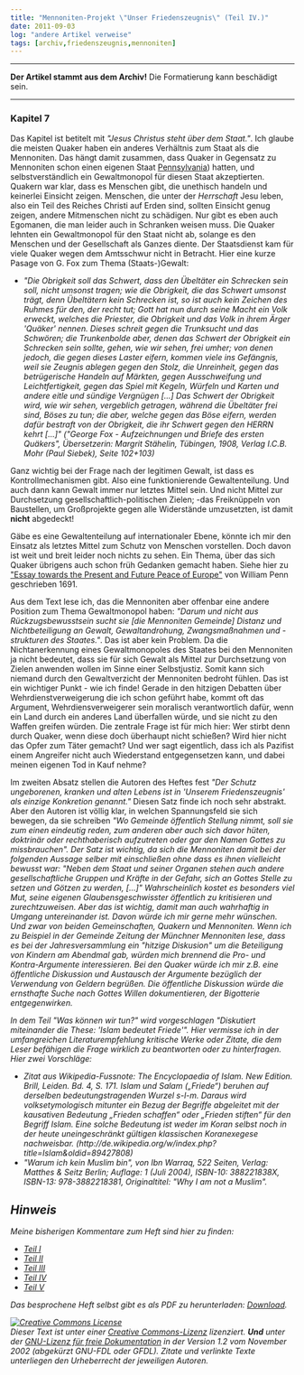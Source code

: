 ```yaml
---
title: "Mennoniten-Projekt \"Unser Friedenszeugnis\" (Teil IV.)"
date: 2011-09-03
log: "andere Artikel verweise"
tags: [archiv,friedenszeugnis,mennoniten]
---
```

<hr><b>Der Artikel stammt aus dem Archiv!</b> Die Formatierung kann beschädigt sein.<hr>

<h3>Kapitel 7</h3>
Das Kapitel ist betitelt mit <i>"Jesus Christus steht über dem Staat."</i>. Ich glaube die meisten Quaker haben ein anderes Verhältnis zum Staat als die Mennoniten. Das hängt damit zusammen, dass  Quaker in Gegensatz zu Mennoniten schon einen eigenen Staat <a href="http://de.wikipedia.org/wiki/Pennsylvania">Pennsylvania</a>) hatten, und selbstverständlich ein Gewaltmonopol für diesen Staat akzeptierten. <!--break-->  Quakern war klar, dass es Menschen gibt, die unethisch handeln und keinerlei Einsicht zeigen. Menschen, die unter der <i>Herrschaft</i> Jesu leben, also ein Teil des Reiches Christi auf Erden sind, sollten Einsicht genug zeigen, andere Mitmenschen nicht zu schädigen. Nur gibt es eben auch Egomanen, die man leider auch in Schranken weisen muss. Die Quaker lehnten ein Gewaltmonopol für den Staat nicht ab, solange es den Menschen und der Gesellschaft als Ganzes diente. Der Staatsdienst kam für viele Quaker wegen dem Amtsschwur nicht in Betracht. Hier eine kurze Pasage von G. Fox zum Thema (Staats-)Gewalt:
<ul><li><i>"Die Obrigkeit soll das Schwert, dass den Übeltäter ein Schrecken sein soll, nicht umsonst tragen; wie die Obrigkeit, die das Schwert umsonst trägt, denn Übeltätern kein Schrecken ist, so ist auch kein Zeichen des Ruhmes für den, der recht tut; Gott hat nun durch seine Macht ein Volk erweckt, welches die Priester, die Obrigkeit und das Volk in ihrem Ärger 'Quäker' nennen. Dieses schreit gegen die Trunksucht und das Schwören; die Trunkenbolde aber, denen das Schwert der Obrigkeit ein Schrecken sein sollte, gehen, wie wir sehen, frei umher; von denen jedoch, die gegen dieses Laster eifern, kommen viele ins Gefängnis, weil sie Zeugnis ablegen gegen den Stolz, die Unreinheit, gegen das betrügerische Handeln auf Märkten, gegen Ausschweifung und Leichtfertigkeit, gegen das Spiel mit Kegeln, Würfeln und Karten und andere eitle und sündige Vergnügen [...] Das Schwert der Obrigkeit wird, wie wir sehen, vergeblich getragen, während die Übeltäter frei sind, Böses zu tun; die aber, welche gegen das Böse eifern, werden dafür bestraft von der Obrigkeit, die ihr Schwert gegen den HERRN kehrt [...]" ("George Fox - Aufzeichnungen und Briefe des ersten Quäkers", Übersetzerin: Margrit Stähelin, Tübingen, 1908, Verlag I.C.B. Mohr (Paul Siebek), Seite 102+103)</i></li></ul>


Ganz wichtig bei der Frage nach der legitimen Gewalt, ist dass es Kontrollmechanismen gibt. Also eine funktionierende Gewaltenteilung. Und auch dann kann Gewalt immer nur letztes Mittel sein. Und nicht Mittel zur Durchsetzung gesellschaftlich-politischen Zielen; -das Freiknüppeln von Baustellen, um Großprojekte gegen alle Widerstände umzusetzten, ist damit <b>nicht</b> abgedeckt!

Gäbe es eine Gewaltenteilung auf internationaler Ebene, könnte ich mir den Einsatz als letztes Mittel zum Schutz von Menschen vorstellen. Doch davon ist weit und breit leider noch nichts zu sehen. Ein Thema, über das sich Quaker übrigens auch schon früh Gedanken gemacht haben. Siehe hier zu <a href="http://de.wikipedia.org/wiki/William_Penn#Essay_towards_the_Present_and_Future_Peace_of_Europe">"Essay towards the Present and Future Peace of Europe"</a> von William Penn geschrieben 1691.


Aus dem Text lese ich, das die Mennoniten aber offenbar eine andere Position zum Thema Gewaltmonopol haben: <i>"Darum und nicht aus Rückzugsbewusstsein sucht sie [die Mennoniten Gemeinde] Distanz und Nichtbeteiligung an Gewalt, Gewaltandrohung, Zwangsmaßnahmen und -strukturen des Staates."</i>. Das ist aber kein Problem. Da die Nichtanerkennung eines Gewaltmonopoles des Staates bei den Mennoniten ja nicht bedeutet, dass sie für sich Gewalt als Mittel zur Durchsetzung von Zielen anwenden wollen im Sinne einer Selbstjustiz. Somit kann sich niemand durch den Gewaltverzicht der Mennoniten bedroht fühlen. Das ist ein wichtiger Punkt - wie ich finde! Gerade in den hitzigen Debatten über Wehrdienstverweigerung die ich schon geführt habe, kommt oft das Argument, Wehrdiensverweigerer sein moralisch verantwortlich dafür, wenn ein Land durch ein anderes Land überfallen würde, und sie nicht zu den Waffen greifen würden. Die zentrale Frage ist für mich hier: Wer stirbt denn durch Quaker, wenn diese doch überhaupt nicht schießen? Wird hier nicht das Opfer zum Täter gemacht? Und wer sagt eigentlich, dass ich als Pazifist einem Angreifer nicht auch Wiederstand entgegensetzen kann, und dabei meinen eigenen Tod in Kauf nehme?

Im zweiten Absatz stellen die Autoren des Heftes fest <i>"Der Schutz ungeborenen, kranken und alten Lebens ist in 'Unserem Friedenszeugnis' als einzige Konkretion genannt."</i> Diesen Satz finde ich noch sehr abstrakt. Aber den Autoren ist völlig klar, in welchen Spannungsfeld sie sich bewegen, da sie schreiben <i>"Wo Gemeinde öffentlich Stellung nimmt, soll sie zum einen eindeutig reden, zum anderen aber auch sich davor hüten, doktrinär oder rechthaberisch aufzutreten oder gar den Namen Gottes zu missbrauchen". Der Satz ist wichtig, da sich die Mennoniten damit bei der folgenden Aussage selber mit einschließen ohne dass es ihnen vielleicht bewusst war: <i>"Neben dem Staat und seiner Organen stehen auch andere gesellschaftliche Gruppen und Kräfte in der Gefahr, sich an Gottes Stelle zu setzen und Götzen zu werden, [...]" Wahrscheinlich kostet es besonders viel Mut, seine eigenen Glaubensgeschwisster öffentlich zu kritisieren und zurechtzuweisen. Aber das ist wichtig, damit man auch wahrhaftig in Umgang untereinander ist. Davon würde ich mir gerne mehr wünschen. Und zwar von beiden Gemeinschaften, Quakern und Mennoniten. Wenn ich zu Beispiel in der Gemeinde Zeitung der Münchner Mennoniten lese, dass es bei der Jahresversammlung ein "hitzige Diskusion" um die Beteiligung von Kindern am Abendmal gab, würden mich brennend die Pro- und Kontra-Argumente interessieren. Bei den Quaker würde ich mir z.B. eine öffentliche Diskussion und Austausch der Argumente bezüglich der Verwendung von Geldern begrüßen. Die öffentliche Diskussion würde die ernsthafte Suche nach Gottes Willen dokumentieren, der Bigotterie entgegenwirken. 

In dem Teil <i>"Was können wir tun?"</i> wird vorgeschlagen <i>"Diskutiert miteinander die These: 'Islam bedeutet Friede'"</i>. Hier vermisse ich in der umfangreichen Literaturempfehlung kritische Werke oder Zitate, die dem Leser befähigen die Frage wirklich zu beantworten oder zu hinterfragen. Hier zwei Vorschläge:
<ul>
<li>Zitat aus Wikipedia-Fussnote: <i>The Encyclopaedia of Islam. New Edition. Brill, Leiden. Bd. 4, S. 171. Islam und Salam („Friede“) beruhen auf derselben bedeutungstragenden Wurzel s-l-m. Daraus wird volksetymologisch mitunter ein Bezug der Begriffe abgeleitet mit der kausativen Bedeutung „Frieden schaffen“ oder „Frieden stiften“ für den Begriff Islam. Eine solche Bedeutung ist weder im Koran selbst noch in der heute uneingeschränkt gültigen klassischen Koranexegese nachweisbar.</i> (http://de.wikipedia.org/w/index.php?title=Islam&oldid=89427808) </li>
<li>"Warum ich kein Muslim bin", von Ibn Warraq, 522 Seiten, Verlag: Matthes & Seitz Berlin; Auflage: 1 (Juli 2004), ISBN-10: 388221838X, ISBN-13: 978-3882218381, Originaltitel: "Why I am not a Muslim".</li>
</ul>

<h2>Hinweis</h2>
Meine bisherigen Kommentare zum Heft sind hier zu finden:
<ul>
<li><a href="http://www.the-independent-friend.de/?q=node/740">Teil I</a></li>
<li><a href="http://www.the-independent-friend.de/?q=node/743">Teil II</a></li>
<li><a href="http://www.the-independent-friend.de/?q=node/745">Teil III</a></li>
<li><a href="http://www.the-independent-friend.de/?q=node/747">Teil IV</a></li>
<li><a href="http://www.the-independent-friend.de/?q=node/748">Teil V</a></li>
</ul>
Das besprochene Heft selbst gibt es als PDF zu herunterladen: <a href="http://mennonitisch.de/fileadmin/downloads/Ressourcen/Friedenszeugnis_Jesus_macht_den_Kriegen_ein_Ende-web.pdf">Download</a>.



<a href="http://creativecommons.org/licenses/by-sa/3.0/de/" rel="license"><img src="http://i.creativecommons.org/l/by-sa/3.0/de/88x31.png" style="border-width: 0pt;" alt="Creative Commons License" /></a><br />
Dieser <span rel="dc:type" href="http://purl.org/dc/dcmitype/Text" xmlns:dc="http://purl.org/dc/elements/1.1/">Text</span> ist unter einer <a href="http://creativecommons.org/licenses/by-sa/3.0/de/" rel="license">Creative Commons-Lizenz</a> lizenziert. <b>Und</b> unter der <a href="http://de.wikipedia.org/wiki/GFDL">GNU-Lizenz f&uuml;r freie Dokumentation</a> in der Version 1.2 vom November 2002 (abgek&uuml;rzt GNU-FDL oder GFDL). Zitate und verlinkte Texte unterliegen den Urheberrecht der jeweiligen Autoren.

